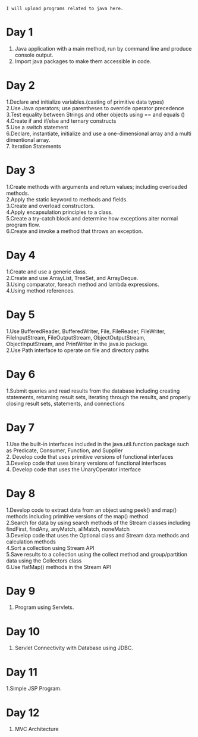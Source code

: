 ```
I will upload programs related to java here.
```
# Day 1  
1. Java application with a main method, run by command line and produce console output.  
2. Import java packages to make them accessible in code.  
# Day 2
1.Declare and initialize variables.(casting of primitive data types)  
2.Use Java operators; use parentheses to override operator precedence  
3.Test equality between Strings and other objects using == and equals ()  
4.Create if and if/else and ternary constructs  
5.Use a switch statement  
6.Declare, instantiate, initialize and use a one-dimensional array and a multi dimentional array.  
7. Iteration Statements  
# Day 3
1.Create methods with arguments and return values; including overloaded methods.  
2.Apply the static keyword to methods and fields.  
3.Create and overload constructors.  
4.Apply encapsulation principles to a class.  
5.Create a try-catch block and determine how exceptions alter normal program flow.  
6.Create and invoke a method that throws an exception.
# Day 4
1.Create and use a generic class.  
2.Create and use ArrayList, TreeSet, and ArrayDeque.    
3.Using comparator, foreach method and lambda expressions.  
4.Using method references.
# Day 5
1.Use BufferedReader, BufferedWriter, File, FileReader, FileWriter, FileInputStream, FileOutputStream, ObjectOutputStream, ObjectInputStream, and PrintWriter in the java.io package.  
2.Use Path interface to operate on file and directory paths
# Day 6
1.Submit queries and read results from the database including creating statements, returning result sets, iterating through the results, and properly closing result sets, statements, and connections
# Day 7
1.Use the built-in interfaces included in the java.util.function package such as Predicate, Consumer, Function, and Supplier  
2. Develop code that uses primitive versions of functional interfaces  
3.Develop code that uses binary versions of functional interfaces  
4. Develop code that uses the UnaryOperator interface  
# Day 8
1.Develop code to extract data from an object using peek() and map() methods including primitive versions of the map() method  
2.Search for data by using search methods of the Stream classes including findFirst, findAny, anyMatch, allMatch, noneMatch  
3.Develop code that uses the Optional class and Stream data methods and calculation methods  
4.Sort a collection using Stream API  
5.Save results to a collection using the collect method and group/partition data using the Collectors class  
6.Use flatMap() methods in the Stream API
# Day 9
1. Program using Servlets.  
# Day 10
1. Servlet Connectivity with Database using JDBC.
# Day 11
1.Simple JSP Program.
# Day 12
1. MVC Architecture
